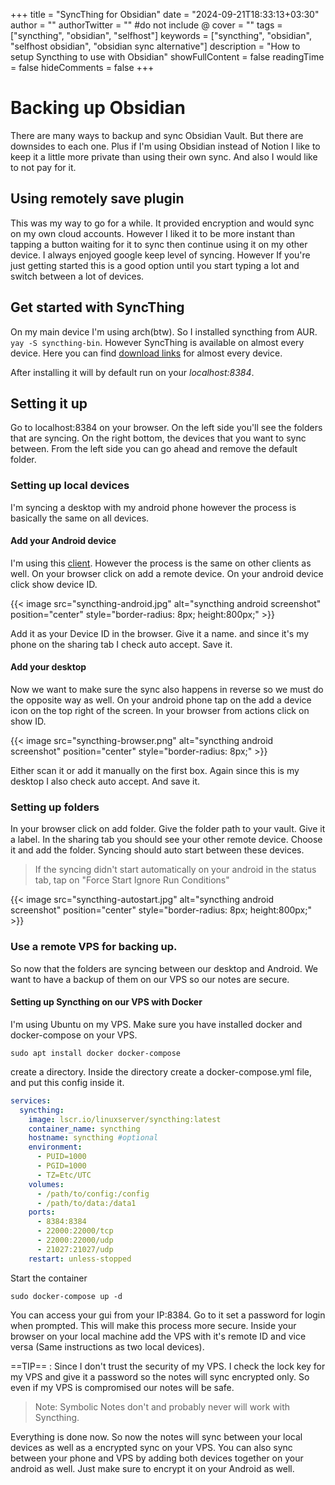 +++
title = "SyncThing for Obsidian"
date = "2024-09-21T18:33:13+03:30"
author = ""
authorTwitter = "" #do not include @
cover = ""
tags = ["syncthing", "obsidian", "selfhost"]
keywords = ["syncthing", "obsidian", "selfhost obsidian", "obsidian sync alternative"]
description = "How to setup Syncthing to use with Obsidian"
showFullContent = false
readingTime = false
hideComments = false
+++



# Backing up Obsidian

There are many ways to backup and sync Obsidian Vault. But there are downsides to each one. Plus if I'm using Obsidian instead of Notion I like to keep it a little more private than using their own sync. And also I would like to not pay for it.

## Using remotely save plugin

This was my way to go for a while. It provided encryption and would sync on my own cloud accounts. However I liked it to be more instant than tapping a button waiting for it to sync then continue using it on my other device. I always enjoyed google keep level of syncing.
However If you're just getting started this is a good option until you start typing a lot and switch between a lot of devices.

## Get started with SyncThing

On my main device I'm using arch(btw). So I installed syncthing from AUR. `yay -S syncthing-bin`. However SyncThing is available on almost every device. Here you can find [download links](https://syncthing.net/downloads/) for almost every device.  

After installing it will by default run on your *localhost:8384*.

## Setting it up

Go to localhost:8384 on your browser. On the left side you'll see the folders that are syncing. On the right bottom, the devices that you want to sync between.
From the left side you can go ahead and remove the default folder. 



### Setting up local devices

I'm syncing a desktop with my android phone however the process is basically the same on all devices.

#### Add your Android device

I'm using this [client](https://play.google.com/store/apps/details?id=com.github.catfriend1.syncthingandroid&hl=en_US). However the process is the same on other clients as well. 
On your browser click on add a remote device. On your android device click show device ID.

{{< image src="syncthing-android.jpg" alt="syncthing android screenshot" position="center" style="border-radius: 8px; height:800px;" >}}

Add it as your Device ID in the browser. Give it a name. and since it's my phone on the sharing tab I check auto accept. Save it.


#### Add your desktop

Now we want to make sure the sync also happens in reverse so we must do the opposite way as well. On your android phone tap on the add a device icon on the top right of the screen. In your browser from actions click on show ID. 

{{< image src="syncthing-browser.png" alt="syncthing android screenshot" position="center" style="border-radius: 8px;" >}}

Either scan it or add it manually on the first box. Again since this is my desktop I also check auto accept. And save it.

### Setting up folders

In your browser click on add folder. Give the folder path to your vault. Give it a label. In the sharing tab you should see your other remote device. Choose it and add the folder. Syncing should auto start between these devices. 

> If the syncing didn't start automatically on your android in the status tab, tap on "Force Start Ignore Run Conditions"

{{< image src="syncthing-autostart.jpg" alt="syncthing android screenshot" position="center" style="border-radius: 8px; height:800px;" >}}


### Use a remote VPS for backing up.

So now that the folders are syncing between our desktop and Android. We want to have a backup of them on our VPS so our notes are secure.

#### Setting up Syncthing on our VPS with Docker

I'm using Ubuntu on my VPS. Make sure you have installed docker and docker-compose on your VPS.

`sudo apt install docker docker-compose`

create a directory. Inside the directory create a docker-compose.yml file, and put this config inside it.

```yml
services:
  syncthing:
    image: lscr.io/linuxserver/syncthing:latest
    container_name: syncthing
    hostname: syncthing #optional
    environment:
      - PUID=1000
      - PGID=1000
      - TZ=Etc/UTC
    volumes:
      - /path/to/config:/config
      - /path/to/data:/data1
    ports:
      - 8384:8384
      - 22000:22000/tcp
      - 22000:22000/udp
      - 21027:21027/udp
    restart: unless-stopped
```

Start the container

`sudo docker-compose up -d`

You can access your gui from your IP:8384. Go to it set a password for login when prompted.
This will make this process more secure. Inside your browser on your local machine add the VPS with it's remote ID and vice versa (Same instructions as two local devices).

==TIP== : Since I don't trust the security of my VPS. I check the lock key for my VPS and give it a password so the notes will sync encrypted only. So even if my VPS is compromised our notes will be safe.

> Note: Symbolic Notes don't and probably never will work with Syncthing.





Everything is done now. So now the notes will sync between your local devices as well as a encrypted sync on your VPS. You can also sync between your phone and VPS by adding both devices together on your android as well. Just make sure to encrypt it on your Android as well.
